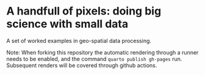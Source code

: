 # A handfull of pixels: doing big science with small data

A set of worked examples in geo-spatial data processing.

Note: When forking this repository the automatic rendering through a runner needs to be enabled, and the command `quarto publish gh-pages` run. Subsequent renders will be covered through github actions.
